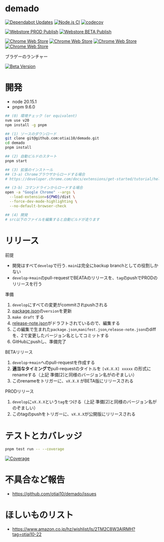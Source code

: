# demado

[![Dependabot Updates](https://github.com/otiai10/demado/actions/workflows/dependabot/dependabot-updates/badge.svg)](https://github.com/otiai10/demado/actions/workflows/dependabot/dependabot-updates)
[![Node.js CI](https://github.com/otiai10/demado/actions/workflows/node-ci.yaml/badge.svg)](https://github.com/otiai10/demado/actions/workflows/node-ci.yaml)
[![codecov](https://codecov.io/gh/otiai10/demado/graph/badge.svg?token=2vdGdzZZkq)](https://codecov.io/gh/otiai10/demado)

[![Webstore PROD Publish](https://github.com/otiai10/demado/actions/workflows/webstore-prod.yaml/badge.svg)](https://github.com/otiai10/demado/actions/workflows/webstore-prod.yaml)
[![Webstore BETA Publish](https://github.com/otiai10/demado/actions/workflows/webstore-beta.yaml/badge.svg)](https://github.com/otiai10/demado/actions/workflows/webstore-beta.yaml)

[![Chrome Web Store](https://img.shields.io/chrome-web-store/v/dfmhlfpfpbijchleocfbpcdjgnbpdigh.svg)](https://chrome.google.com/webstore/detail/demado/dfmhlfpfpbijchleocfbpcdjgnbpdigh?hl=ja)
[![Chrome Web Store](https://img.shields.io/chrome-web-store/users/dfmhlfpfpbijchleocfbpcdjgnbpdigh.svg)](https://chrome.google.com/webstore/detail/demado/dfmhlfpfpbijchleocfbpcdjgnbpdigh?hl=ja)
[![Chrome Web Store](https://img.shields.io/chrome-web-store/stars/dfmhlfpfpbijchleocfbpcdjgnbpdigh.svg)](https://chrome.google.com/webstore/detail/demado/dfmhlfpfpbijchleocfbpcdjgnbpdigh)
[![Chrome Web Store](https://img.shields.io/chrome-web-store/rating-count/dfmhlfpfpbijchleocfbpcdjgnbpdigh.svg)](https://chromewebstore.google.com/detail/demado/dfmhlfpfpbijchleocfbpcdjgnbpdigh)

ブラゲーのランチャー

[![Beta Version](https://img.shields.io/badge/BETA%E3%83%86%E3%82%B9%E3%83%88%E7%89%88-%E5%8F%82%E5%8A%A0%E3%81%99%E3%82%8B-blue)](https://chromewebstore.google.com/detail/demado-beta/cmgapdlnfeimachfnigblaopoichmijf)

# 開発

* node 20.15.1
* pnpm 9.6.0

```sh
## (0) 環境チェック (or equivalent)
nvm use v20
npm install -g pnpm

## (1) ソースのダウンロード
git clone git@github.com:otiai10/demado.git
cd demado
pnpm install

## (2) 自動ビルドのスタート
pnpm start

## (3) 拡張のインストール
## (3-a) Chromeブラウザからロードする場合
# https://developer.chrome.com/docs/extensions/get-started/tutorial/hello-world?hl=ja#load-unpacked

## (3-b) コマンドラインからロードする場合
open -a "Google Chrome" --args \
  --load-extension=${PWD}/dist \
  --force-dev-mode-highlighting \
  --no-default-browser-check

## (4) 開発
# src以下のファイルを編集すると自動ビルドが走ります
```

# リリース

前提

* 開発はすべて`develop`で行う. `main`は完全にbackup branchとしての役割しかない
* `develop`->`main`のpull-requestでBEATAのリリースを、`tag`のpushでPRODのリリースを行う

準備

1. `develop`にすべての変更がcommitされpushされる
2. [package.json](./package.json)の`version`を更新
3. `make draft` する
4. [release-note.json](./src/release-note.json)がドラフトされているので、編集する
5. この編集で生まれた`package.json`,`manifest.json`,`release-note.json`のdiffを、2で変更したバージョン名としてコミットする
6. GitHubにpushし、準備完了

BETAリリース

1. `develop`->`main`へのpull-requestを作成する
2. **適当なタイミングで**pull-requestのタイトルを `[vX.X.X] xxxxx` の形式にrenameする（上記 準備[2]と同様のバージョン名がのぞましい）
3. このrenameをトリガーに、`vX.X.X` がBETA版にリリースされる

PRODリリース

1. `develop`に`vX.X.X`という`tag`をつける（上記 準備[2]と同様のバージョン名がのぞましい）
2. このtagのpushをトリガーに、`vX.X.X`が公開版にリリースされる


# テストとカバレッジ

```sh
pnpm test run -- --coverage
```

[![Coverage](https://codecov.io/gh/otiai10/demado/graphs/tree.svg?token=2vdGdzZZkq)](https://app.codecov.io/gh/otiai10/demado)

# 不具合など報告

* https://github.com/otiai10/demado/issues

# ほしいものリスト

* https://www.amazon.co.jp/hz/wishlist/ls/2TM2C8W3AIRMH?tag=otiai10-22

